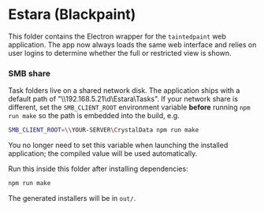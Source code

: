# Estara (Blackpaint)

This folder contains the Electron wrapper for the `taintedpaint` web
application. The app now always loads the same web interface and relies on user
logins to determine whether the full or restricted view is shown.

### SMB share

Task folders live on a shared network disk. The application ships with a
default path of "\\\\192.168.5.21\\d\\Estara\\Tasks". If your network share is different, set the
`SMB_CLIENT_ROOT` environment variable **before** running `npm run make` so the
path is embedded into the build, e.g.

```bash
SMB_CLIENT_ROOT=\\YOUR-SERVER\CrystalData npm run make
```

You no longer need to set this variable when launching the installed
application; the compiled value will be used automatically.

Run this inside this folder after installing dependencies:

```bash
npm run make
```

The generated installers will be in `out/`.
